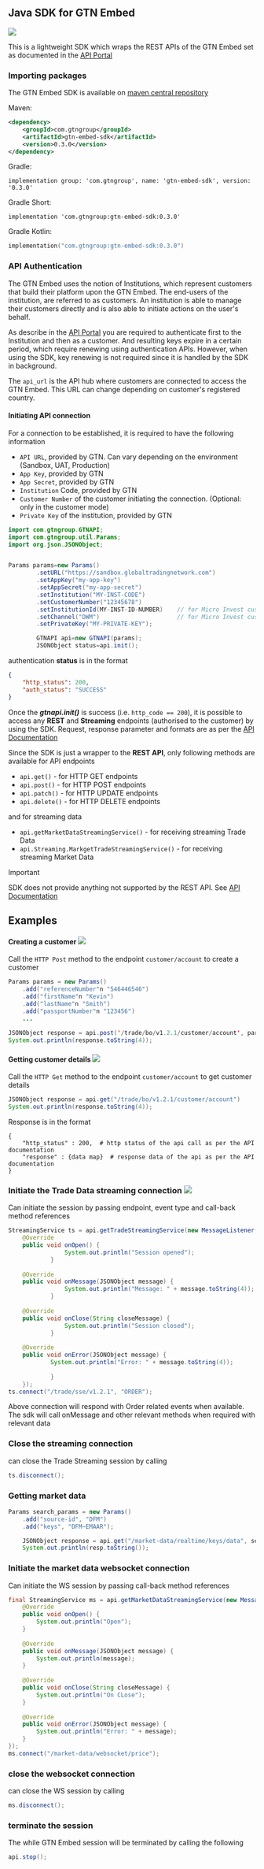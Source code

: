 ## Java SDK for GTN Embed
<img src="https://img.shields.io/badge/Java-17+-green"/>

This is a lightweight SDK which wraps the REST APIs of the GTN Embed set as documented in the [API Portal](https://developer.globaltradingnetwork.com/rest-api-reference)

### Importing packages

The GTN Embed SDK is available
on [maven central repository](https://central.sonatype.com/artifact/com.gtngroup/gtn-embed-sdk)

Maven:

```xml
<dependency>
    <groupId>com.gtngroup</groupId>
    <artifactId>gtn-embed-sdk</artifactId>
    <version>0.3.0</version>
</dependency>
```

Gradle:

```text
implementation group: 'com.gtngroup', name: 'gtn-embed-sdk', version: '0.3.0'
```

Gradle Short:

```text
implementation 'com.gtngroup:gtn-embed-sdk:0.3.0'
```

Gradle Kotlin:

```kotlin
implementation("com.gtngroup:gtn-embed-sdk:0.3.0")
```

### API Authentication
The GTN Embed uses the notion of Institutions, which represent customers that build their platform upon the GTN Embed.
The end-users of the institution, are referred to as customers.
An institution is able to manage their customers directly and is also able to initiate actions on the user's behalf.

As describe in the [API Portal](https://developer.globaltradingnetwork.com/rest-api-reference) you are required to authenticate
first to the Institution and then as a customer. And resulting keys expire in a certain period, which require
renewing using authentication APIs. However, when using the SDK, key renewing is not required since it is
handled by the SDK in background.

The <code>api_url</code> is the API hub where customers are connected to access the GTN Embed. This URL can change depending on
customer's registered country.

#### Initiating API connection

For a connection to be established, it is required to have the following information

* `API URL`, provided by GTN. Can vary depending on the environment (Sandbox, UAT, Production)
* `App Key`, provided by GTN
* `App Secret`, provided by GTN
* `Institution` Code, provided by GTN
* `Customer Number` of the customer initiating the connection. (Optional: only in the customer mode)
* `Private Key` of the institution, provided by GTN

```java
import com.gtngroup.GTNAPI;
import com.gtngroup.util.Params;
import org.json.JSONObject;


Params params=new Params()
        .setURL("https://sandbox.globaltradingnetwork.com")
        .setAppKey("my-app-key")
        .setAppSecret("my-app-secret")
        .setInstitution("MY-INST-CODE")
        .setCustomerNumber("12345678")
        .setInstitutionId(MY-INST-ID-NUMBER)    // for Micro Invest customers only
        .setChannel("DWM")                      // for Micro Invest customers only
        .setPrivateKey("MY-PRIVATE-KEY");

        GTNAPI api=new GTNAPI(params);
        JSONObject status=api.init();
```

authentication **status** is in the format

```json
{
    "http_status": 200, 
    "auth_status": "SUCCESS"
}
```

Once the _**gtnapi.init()**_ is success (i.e. <code>http_code == 200</code>), it is possible to access any **REST** and **Streaming** endpoints (authorised to the customer) by using the SDK.
Request, response parameter and formats are as per the [API Documentation](https://developer.globaltradingnetwork.com/rest-api-reference)

Since the SDK is just a wrapper to the **REST API**, only following methods are available for API endpoints

* `api.get()` - for HTTP GET endpoints
* `api.post()` - for HTTP POST endpoints
* `api.patch()` - for HTTP UPDATE endpoints
* `api.delete()` - for HTTP DELETE endpoints

and for streaming data

* `api.getMarketDataStreamingService()` - for receiving streaming Trade Data
* `api.Streaming.MarkgetTradeStreamingService()` - for receiving streaming Market Data

> [!IMPORTANT]
> SDK does not provide anything not supported by the REST API. See [API Documentation](https://developer.globaltradingnetwork.com/rest-api-reference)

## Examples

#### Creating a customer <img src="https://img.shields.io/badge/REST-blue"/>

Call the `HTTP Post` method to the endpoint `customer/account` to create a customer

```java
Params params = new Params()
    .add("referenceNumber"n "546446546")
    .add("firstName"n "Kevin")
    .add("lastName"n "Smith")
    .add("passportNumber"n "123456")
    ...
    
JSONObject response = api.post('/trade/bo/v1.2.1/customer/account', params)
System.out.println(response.toString(4));
```

#### Getting customer details <img src="https://img.shields.io/badge/REST-blue"/>

Call the `HTTP Get` method to the endpoint `customer/account` to get customer details

```java
JSONObject response = api.get("/trade/bo/v1.2.1/customer/account")
System.out.println(response.toString(4));
```

Response is in the format

```text
{
    "http_status" : 200,  # http status of the api call as per the API documentation
    "response" : {data map}  # response data of the api as per the API documentation
}
```

### Initiate the Trade Data streaming connection <img src="https://img.shields.io/badge/HTTP Streaming-blue"/>

Can initiate the session by passing endpoint, event type and call-back method references

```java
StreamingService ts = api.getTradeStreamingService(new MessageListener() {
    @Override
    public void onOpen() {
                System.out.println("Session opened");
            }
    
    @Override
    public void onMessage(JSONObject message) {
                System.out.println("Message: " + message.toString(4));
            }
    
    @Override
    public void onClose(String closeMessage) {
                System.out.println("Session closed");
            }
    
    @Override
    public void onError(JSONObject message) {
            System.out.println("Error: " + message.toString(4));
    
            }
    });
ts.connect("/trade/sse/v1.2.1", "ORDER");
```

Above connection will respond with Order related events when available.
The sdk will call onMessage and other relevant methods when required with relevant data

### Close the streaming connection

can close the Trade Streaming session by calling

```java
ts.disconnect();
```

### Getting market data

```java
Params search_params = new Params()
    .add("source-id", "DFM")
    .add("keys", "DFM~EMAAR");

    JSONObject response = api.get("/market-data/realtime/keys/data", search_params);
    System.out.println(resp.toString());
```

### Initiate the market data websocket connection

Can initiate the WS session by passing call-back method references

```java
final StreamingService ms = api.getMarketDataStreamingService(new MessageListener() {
    @Override
    public void onOpen() {
        System.out.println("Open");
    }
    
    @Override
    public void onMessage(JSONObject message) {
        System.out.println(message);
    }
    
    @Override
    public void onClose(String closeMessage) {
        System.out.println("On CLose");
    }
    
    @Override
    public void onError(JSONObject message) {
        System.out.println("Error: " + message);
    }
});
ms.connect("/market-data/websocket/price");
```

### close the websocket connection

can close the WS session by calling

```java
ms.disconnect();
```
### terminate the session

The while GTN Embed session will be terminated by calling the following

```java
api.stop();
```